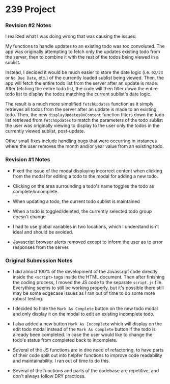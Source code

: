 # 239 Project

### Revision #2 Notes

I realized what I was doing wrong that was causing the issues:

My functions to handle updates to an existing todo was too convoluted. The app was originally attempting to fetch only the updates existing todo from the server, then to combine it with the rest of the todos being viewed in a sublist.

Instead, I decided it would be much easier to store the date logic (i.e. `02/23` or `No Due Date`, etc.) of the currently loaded sublist being viewed. Then, the app will fetch the entire todo list from the server after an update is made. After fetching the entire todo list, the code will then filter down the entire todo list to display the todos matching the current sublist's date logic.

The result is a much more simplified `fetchUpdates` function as it simply retrieves all todos from the server after an update is made to an existing todo. Then, the new `displayUpdatesOnContent` function filters down the todo list retrieved from `fetchUpdates` to match the parameters of the todo sublist the user was originally viewing to display to the user only the todos in the currently viewed sublist, post-update.

Other small fixes include handling bugs that were occurring in instances where the user removes the month and/or year value from an existing todo.


### Revision #1 Notes

* Fixed the issue of the modal displaying incorrect content when clicking from the modal for editing a todo to the modal for adding a new todo.

* Clicking on the area surrounding a todo's name toggles the todo as complete/incomplete.

* When updating a todo, the current todo sublist is maintained

* When a todo is toggled/deleted, the currently selected todo group doesn't change

* I had to use global variables in two locations, which I understand isn't ideal and should be avoided.

* Javascript browser alerts removed except to inform the user as to error responses from the server.


### Original Submission Notes

* I did almost 100% of the development of the Javascript code directly inside the `<script>` tags inside the HTML document. Then after finishing the coding process, I moved the JS code to the separate `script.js` file. Everything seems to still be working properly, but it's possible there still may be some edgecase issues as I ran out of time to do some more robust testing.

* I decided to hide the `Mark As Complete` button on the new todo modal and only display it on the modal to edit an existing incomplete todo.

* I also added a new button `Mark As Incomplete` which will display on the edit todo modal instead of the `Mark As Complete` button if the todo is already been completed. In case the user would like to change the todo's status from completed back to incomplete.

* Several of the JS functions are in dire need of refactoring, to have parts of their code split out into helpfer functions to improve code readability and maintainability. I ran out of time to do this.

* Several of the functions and parts of the codebase are repetitive, and don't always follow DRY practices. 
